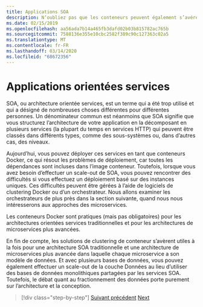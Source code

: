 ```yaml
---
title: Applications SOA
description: N’oubliez pas que les conteneurs peuvent également s’avérer une option de déploiement utile pour les applications SOA.
ms.date: 02/15/2019
ms.openlocfilehash: aa56ada7b14a465fb3dafd02b03b815782ac765b
ms.sourcegitcommit: 7588136e355e10cbc2582f389c90c127363c02a5
ms.translationtype: MT
ms.contentlocale: fr-FR
ms.lasthandoff: 03/14/2020
ms.locfileid: "68672356"
---
```

# <a name="service-oriented-applications"></a>Applications orientées services

SOA, ou architecture orientée services, est un terme qui a été trop utilisé et qui a désigné de nombreuses choses différentes pour différentes personnes. Un dénominateur commun est néanmoins que SOA signifie que vous structurez l’architecture de votre application en la décomposant en plusieurs services (la plupart du temps en services HTTP) qui peuvent être classés dans différents types, comme des sous-systèmes ou, dans d’autres cas, des niveaux.

Aujourd’hui, vous pouvez déployer ces services en tant que conteneurs Docker, ce qui résout les problèmes de déploiement, car toutes les dépendances sont incluses dans l’image conteneur. Toutefois, lorsque vous avez besoin d’effectuer un scale-out de SOA, vous pouvez rencontrer des difficultés si vous effectuez un déploiement basé sur des instances uniques. Ces difficultés peuvent être gérées à l’aide de logiciels de clustering Docker ou d’un orchestrateur. Nous allons examiner les orchestrateurs de plus près dans la section suivante, quand nous nous intéresserons aux approches des microservices.

Les conteneurs Docker sont pratiques (mais pas obligatoires) pour les architectures orientées services traditionnelles et pour les architectures de microservices plus avancées.

En fin de compte, les solutions de clustering de conteneur s’avèrent utiles à la fois pour une architecture SOA traditionnelle et une architecture de microservices plus avancée dans laquelle chaque microservice a son modèle de données. Et avec plusieurs bases de données, vous pouvez également effectuer un scale-out de la couche Données au lieu d’utiliser des bases de données monolithiques partagées par les services SOA. Toutefois, le débat quant au fractionnement des données porte purement sur l’architecture et la conception.

>[!div class="step-by-step"]
>[Suivant précédent](state-and-data-in-docker-applications.md)
>[Next](orchestrate-high-scalability-availability.md)
